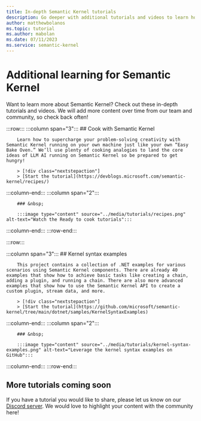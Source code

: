 ```yaml
---
title: In-depth Semantic Kernel tutorials
description: Go deeper with additional tutorials and videos to learn how to use Semantic Kernel. 
author: matthewbolanos
ms.topic: tutorial
ms.author: mabolan
ms.date: 07/11/2023
ms.service: semantic-kernel
---
```


# Additional learning for Semantic Kernel


Want to learn more about Semantic Kernel? Check out these in-depth tutorials and videos. We will add more content over time from our team and community, so check back often! 


:::row:::
   :::column span="3":::
        ## Cook with Semantic Kernel

        Learn how to supercharge your problem-solving creativity with Semantic Kernel running on your own machine just like your own “Easy Bake Oven.” We’ll use plenty of cooking analogies to land the core ideas of LLM AI running on Semantic Kernel so be prepared to get hungry!

        > [!div class="nextstepaction"]
        > [Start the tutorial](https://devblogs.microsoft.com/semantic-kernel/recipes/)
   :::column-end:::
   :::column span="2":::

        ### &nbsp;

        :::image type="content" source="../media/tutorials/recipes.png" alt-text="Watch the Ready to cook tutorials":::

   :::column-end:::
:::row-end:::


:::row:::

   :::column span="3":::
        ## Kernel syntax examples
        
        This project contains a collection of .NET examples for various scenarios using Semantic Kernel components. There are already 40 examples that show how to achieve basic tasks like creating a chain, adding a plugin, and running a chain. There are also more advanced examples that show how to use the Semantic Kernel API to create a custom plugin, stream data, and more.

        > [!div class="nextstepaction"]
        > [Start the tutorial](https://github.com/microsoft/semantic-kernel/tree/main/dotnet/samples/KernelSyntaxExamples)
   :::column-end:::
   :::column span="2":::

        ### &nbsp;

        :::image type="content" source="../media/tutorials/kernel-syntax-examples.png" alt-text="Leverage the kernel syntax examples on GitHub":::
   :::column-end:::
:::row-end:::


## More tutorials coming soon
If you have a tutorial you would like to share, please let us know on our [Discord server](https://aka.ms/sk/discord). We would love to highlight your content with the community here!